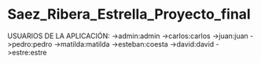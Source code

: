 # Saez_Ribera_Estrella_Proyecto_final

USUARIOS DE LA APLICACIÓN:
->admin:admin
->carlos:carlos
->juan:juan
->pedro:pedro
->matilda:matilda
->esteban:coesta
->david:david
->estre:estre